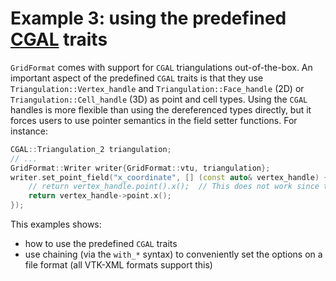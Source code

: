 <!-- SPDX-FileCopyrightText: 2022-2023 Dennis Gläser <dennis.glaeser@iws.uni-stuttgart.de> -->
<!-- SPDX-License-Identifier: CC-BY-4.0 -->

# Example 3: using the predefined [CGAL](https://www.cgal.org/) traits

`GridFormat` comes with support for `CGAL` triangulations out-of-the-box. An important aspect of the predefined
`CGAL` traits is that they use `Triangulation::Vertex_handle` and `Triangulation::Face_handle` (2D) or `Triangulation::Cell_handle` (3D) as
point and cell types. Using the `CGAL` handles is more flexible than using the dereferenced types directly, but it forces users to use
pointer semantics in the field setter functions. For instance:

```cpp
CGAL::Triangulation_2 triangulation;
// ...
GridFormat::Writer writer{GridFormat::vtu, triangulation};
writer.set_point_field("x_coordinate", [] (const auto& vertex_handle) {
    // return vertex_handle.point().x();  // This does not work since this is a handle!
    return vertex_handle->point.x();
});
```

This examples shows:

- how to use the predefined `CGAL` traits
- use chaining (via the `with_*` syntax) to conveniently set the options on a file format (all VTK-XML formats support this)
